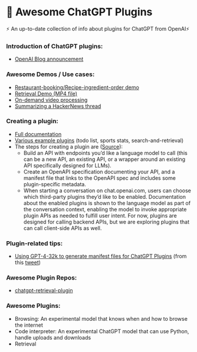 # 🤖 Awesome ChatGPT Plugins

⚡ An up-to-date collection of info about plugins for ChatGPT from OpenAI⚡

### Introduction of ChatGPT plugins:
- [OpenAI Blog announcement](https://openai.com/blog/chatgpt-plugins)

### Awesome Demos / Use cases:
- [Restaurant-booking/Recipe-ingredient-order demo](https://twitter.com/gdb/status/1638949234681712643)
- [Retrieval Demo (MP4 file)](https://cdn.openai.com/chat-plugins/retrieval-gh-repo-readme/Retrieval-Final.mp4)
- [On-demand video processing](https://twitter.com/gdb/status/1638971232443076609)
- [Summarizing a HackerNews thread](https://twitter.com/gdb/status/1638986918947082241)

### Creating a plugin:
- [Full documentation](https://platform.openai.com/docs/plugins/introduction)
- [Various example plugins](https://platform.openai.com/docs/plugins/examples) (todo list, sports stats, search-and-retrieval)
- The steps for creating a plugin are ([Source](https://openai.com/blog/chatgpt-plugins)):
  - Build an API with endpoints you’d like a language model to call (this can be a new API, an existing API, or a wrapper around an existing API specifically designed for LLMs).
  - Create an OpenAPI specification documenting your API, and a manifest file that links to the OpenAPI spec and includes some plugin-specific metadata.
  - When starting a conversation on chat.openai.com, users can choose which third-party plugins they’d like to be enabled. Documentation about the enabled plugins is shown to the language model as part of the conversation context, enabling the model to invoke appropriate plugin APIs as needed to fulfill user intent. For now, plugins are designed for calling backend APIs, but we are exploring plugins that can call client-side APIs as well.

### Plugin-related tips:
- [Using GPT-4-32k to generate manifest files for ChatGPT Plugins](https://gist.github.com/danielgross/0e7a00ea882797acd92ae6779126abe3) (from this [tweet](https://twitter.com/danielgross/status/1639040289816866818))

### Awesome Plugin Repos:
- [chatgpt-retrieval-plugin](https://github.com/openai/chatgpt-retrieval-plugin)

### Awesome Plugins:
- Browsing: An experimental model that knows when and how to browse the internet
- Code interpreter: An experimental ChatGPT model that can use Python, handle uploads and downloads
- Retrieval
